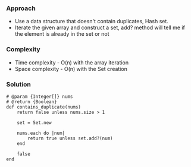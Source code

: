 ### Approach
- Use a data structure that doesn't contain duplicates, Hash set.
- Iterate the given array and construct a set, add? method will tell me if the element is already in the set or not

### Complexity
- Time complexity - O(n) with the array iteration
- Space complexity - O(n) with the Set creation

### Solution
```
# @param {Integer[]} nums
# @return {Boolean}
def contains_duplicate(nums)
    return false unless nums.size > 1
    
    set = Set.new
    
    nums.each do |num|
        return true unless set.add?(num)
    end

    false
end
```
